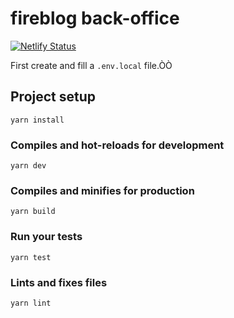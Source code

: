 # fireblog back-office

[![Netlify Status](https://api.netlify.com/api/v1/badges/a7a00840-fd9c-4d4c-97d1-d3c2de4903b0/deploy-status)](https://app.netlify.com/sites/fireblog-app-staging/deploys)

First create and fill a `.env.local` file.ÒÒ

## Project setup

```
yarn install
```

### Compiles and hot-reloads for development

```
yarn dev
```

### Compiles and minifies for production

```
yarn build
```

### Run your tests

```
yarn test
```

### Lints and fixes files

```
yarn lint
```
